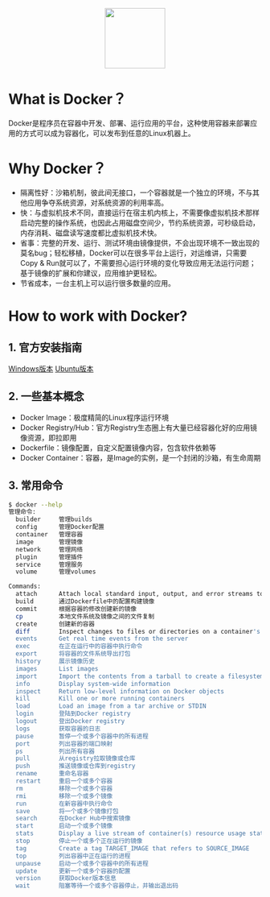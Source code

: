 <p align="center">
  <a href="#">
    <img height="120" src="https://simpleicons.org/icons/docker.svg?sanitize=true">
  </a>
</p>

# What is Docker？
Docker是程序员在容器中开发、部署、运行应用的平台，这种使用容器来部署应用的方式可以成为容器化，可以发布到任意的Linux机器上。
# Why Docker？
- 隔离性好：沙箱机制，彼此间无接口，一个容器就是一个独立的环境，不与其他应用争夺系统资源，对系统资源的利用率高。
- 快：与虚拟机技术不同，直接运行在宿主机内核上，不需要像虚拟机技术那样启动完整的操作系统，也因此占用磁盘空间少，节约系统资源，可秒级启动，内存消耗、磁盘读写速度都比虚拟机技术快。
- 省事：完整的开发、运行、测试环境由镜像提供，不会出现环境不一致出现的莫名bug；轻松移植，Docker可以在很多平台上运行，对运维讲，只需要Copy & Run就可以了，不需要担心运行环境的变化导致应用无法运行问题；基于镜像的扩展和你建议，应用维护更轻松。
- 节省成本，一台主机上可以运行很多数量的应用。

# How to work with Docker?

## 1. 官方安装指南
[Windows版本](https://docs.docker.com/docker-for-windows/install/)
[Ubuntu版本](https://docs.docker.com/install/linux/docker-ee/ubuntu/)

## 2. 一些基本概念
- Docker Image：极度精简的Linux程序运行环境
- Docker Registry/Hub：官方Registry生态圈上有大量已经容器化好的应用镜像资源，即拉即用
- Dockerfile：镜像配置，自定义配置镜像内容，包含软件依赖等
- Docker Container：容器，是Image的实例，是一个封闭的沙箱，有生命周期

## 3. 常用命令
```bash
$ docker --help
管理命令:
  builder     管理builds
  config      管理Docker配置
  container   管理容器
  image       管理镜像
  network     管理网络
  plugin      管理插件
  service     管理服务
  volume      管理volumes

Commands:
  attach      Attach local standard input, output, and error streams to a running container
  build       通过Dockerfile中的配置构建镜像
  commit      根据容器的修改创建新的镜像
  cp          本地文件系统及镜像之间的文件复制
  create      创建新的容器
  diff        Inspect changes to files or directories on a container's filesystem
  events      Get real time events from the server
  exec        在正在运行中的容器中执行命令
  export      将容器的文件系统导出打包
  history     展示镜像历史
  images      List images
  import      Import the contents from a tarball to create a filesystem image
  info        Display system-wide information
  inspect     Return low-level information on Docker objects
  kill        Kill one or more running containers
  load        Load an image from a tar archive or STDIN
  login       登陆到Docker registry
  logout      登出Docker registry
  logs        获取容器的日志
  pause       暂停一个或多个容器中的所有进程
  port        列出容器的端口映射
  ps          列出所有容器
  pull        从registry拉取镜像或仓库
  push        推送镜像或仓库到registry
  rename      重命名容器
  restart     重启一个或多个容器
  rm          移除一个或多个容器
  rmi         移除一个或多个镜像
  run         在新容器中执行命令
  save        将一个或多个镜像打包
  search      在Docker Hub中搜索镜像
  start       启动一个或多个镜像
  stats       Display a live stream of container(s) resource usage statistics
  stop        停止一个或多个正在运行的镜像
  tag         Create a tag TARGET_IMAGE that refers to SOURCE_IMAGE
  top         列出容器中正在运行的进程
  unpause     启动一个或多个容器中的所有进程
  update      更新一个或多个容器的配置
  version     获取Docker版本信息
  wait        阻塞等待一个或多个容器停止，并输出退出码

```

